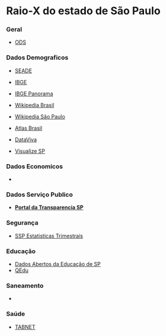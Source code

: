 # Raio-X do estado de São Paulo

### Geral
- [ODS](https://odsbrasil.gov.br/objetivo/objetivo?n=3)


### Dados Demograficos
- [SEADE](http://www.seade.gov.br/lista-produtos/)
- [IBGE](https://seriesestatisticas.ibge.gov.br/lista_tema.aspx?op=0&no=10#)
- [IBGE Panorama](https://cidades.ibge.gov.br/brasil/sp/panorama)


- [Wikipedia Brasil](https://pt.wikipedia.org/wiki/Demografia_do_Brasil)
- [Wikipedia São Paulo](https://pt.wikipedia.org/wiki/S%C3%A3o_Paulo_(estado)#cite_note-IBGE_Pop_2019-2)


- [Atlas Brasil](http://atlasbrasil.org.br/2013/pt/perfil_uf/sao-paulo)
- [DataViva](http://dataviva.info/en/location/4sp090607)

- [Visualize SP](http://visualizesp.seade.gov.br/category/demografia/)


### Dados Economicos
- 

### Dados Serviço Publico
- [**Portal da Transparencia SP**](http://www.transparencia.sp.gov.br/)

### Segurança
- [SSP Estatisticas Trimestrais](http://www.ssp.sp.gov.br/Estatistica/Trimestrais.aspx)


### Educação
- [Dados Abertos da Educação de SP](https://dados.educacao.sp.gov.br/search/type/dataset)
- [QEdu](https://www.qedu.org.br/)

### Saneamento
- 

### Saúde
- [TABNET](http://datasus.saude.gov.br/informacoes-de-saude/tabnet)
